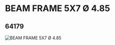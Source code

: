 # BEAM FRAME 5X7 Ø 4.85
## 64179
![BEAM FRAME 5X7 Ø 4.85](https://lc-www-live-s.legocdn.com/media/bricks/5/2/4539880.jpg)